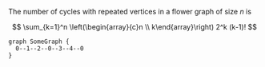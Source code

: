 The number of cycles with repeated vertices in a flower graph of size $n$ is

$$
\sum_{k=1}^n \left(\begin{array}{c}n \\ k\end{array}\right) 2^k (k-1)!
$$

    graph SomeGraph {
      0--1--2--0--3--4--0
    }


